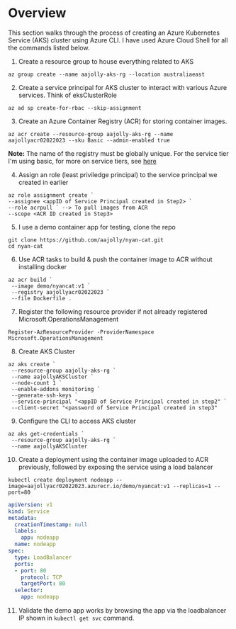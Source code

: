# Overview
This section walks through the process of creating an Azure Kubernetes Service (AKS) cluster using Azure CLI. I have used Azure Cloud Shell for all the commands listed below.

1. Create a resource group to house everything related to AKS
```
az group create --name aajolly-aks-rg --location australiaeast
```

2. Create a service principal for AKS cluster to interact with various Azure services. Think of eksClusterRole
```
az ad sp create-for-rbac --skip-assignment
```

3. Create an Azure Container Registry (ACR) for storing container images.
```
az acr create --resource-group aajolly-aks-rg --name aajollyacr02022023 --sku Basic --admin-enabled true
```

**Note:** The name of the registry must be globally unique. For the service tier I'm using basic, for more on service tiers, see [here](https://learn.microsoft.com/en-us/azure/container-registry/container-registry-skus)

4. Assign an role (least priviledge principal) to the service principal we created in earlier
```
az role assignment create `
--assignee <appID of Service Principal created in Step2> `
--role acrpull ` --> To pull images from ACR
--scope <ACR ID created in Step3>
```

5. I use a demo container app for testing, clone the repo
```
git clone https://github.com/aajolly/nyan-cat.git
cd nyan-cat
```

6. Use ACR tasks to build & push the container image to ACR without installing docker
```
az acr build `
 --image demo/nyancat:v1 `
 --registry aajollyacr02022023 `
 --file Dockerfile .
```

7. Register the following resource provider if not already registered
Microsoft.OperationsManagement
```
Register-AzResourceProvider -ProviderNamespace Microsoft.OperationsManagement
```

8. Create AKS Cluster
```
az aks create `
 --resource-group aajolly-aks-rg `
 --name aajollyAKSCluster `
 --node-count 1 `
 --enable-addons monitoring `
 --generate-ssh-keys `
 --service-principal "<appID of Service Principal created in step2" `
 --client-secret "<password of Service Principal created in step3"
 ```

 9. Configure the CLI to access AKS cluster
 ```
 az aks get-credentials `
  --resource-group aajolly-aks-rg `
  --name aajollyAKSCluster
```

10. Create a deployment using the container image uploaded to ACR previously, followed by exposing the service using a load balancer
```
kubectl create deployment nodeapp --image=aajollyacr02022023.azurecr.io/demo/nyancat:v1 --replicas=1 --port=80
```
```yaml
apiVersion: v1
kind: Service
metadata:
  creationTimestamp: null
  labels:
    app: nodeapp
  name: nodeapp
spec:
  type: LoadBalancer
  ports:
  - port: 80
    protocol: TCP
    targetPort: 80
  selector:
    app: nodeapp
```

11. Validate the demo app works by browsing the app via the loadbalancer IP shown in `kubectl get svc` command.